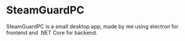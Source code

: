 # SteamGuardPC
SteamGuardPC is a small desktop app, made by me using electron for frontend and .NET Core for backend.

